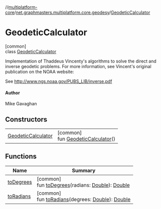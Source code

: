 //[multiplatform-core](../../../index.md)/[net.graphmasters.multiplatform.core.geodesy](../index.md)/[GeodeticCalculator](index.md)

# GeodeticCalculator

[common]\
class [GeodeticCalculator](index.md)

Implementation of Thaddeus Vincenty's algorithms to solve the direct and inverse geodetic problems. For more information, see Vincent's original publication on the NOAA website:

See http://www.ngs.noaa.gov/PUBS_LIB/inverse.pdf

#### Author

Mike Gavaghan

## Constructors

| | |
|---|---|
| [GeodeticCalculator](-geodetic-calculator.md) | [common]<br>fun [GeodeticCalculator](-geodetic-calculator.md)() |

## Functions

| Name | Summary |
|---|---|
| [toDegrees](to-degrees.md) | [common]<br>fun [toDegrees](to-degrees.md)(radians: [Double](https://kotlinlang.org/api/latest/jvm/stdlib/kotlin/-double/index.html)): [Double](https://kotlinlang.org/api/latest/jvm/stdlib/kotlin/-double/index.html) |
| [toRadians](to-radians.md) | [common]<br>fun [toRadians](to-radians.md)(degrees: [Double](https://kotlinlang.org/api/latest/jvm/stdlib/kotlin/-double/index.html)): [Double](https://kotlinlang.org/api/latest/jvm/stdlib/kotlin/-double/index.html) |
